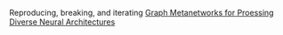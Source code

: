 Reproducing, breaking, and iterating [Graph Metanetworks for Proessing Diverse Neural Architectures](https://arxiv.org/pdf/2312.04501)
